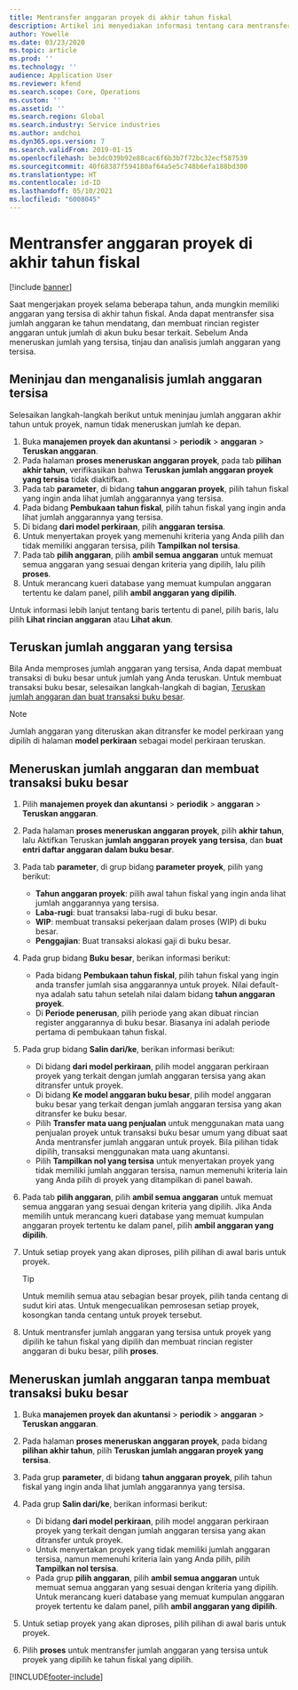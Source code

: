 ```yaml
---
title: Mentransfer anggaran proyek di akhir tahun fiskal
description: Artikel ini menyediakan informasi tentang cara mentransfer sisa jumlah anggaran ke masa depan dan membuat rincian register anggaran.
author: Yowelle
ms.date: 03/23/2020
ms.topic: article
ms.prod: ''
ms.technology: ''
audience: Application User
ms.reviewer: kfend
ms.search.scope: Core, Operations
ms.custom: ''
ms.assetid: ''
ms.search.region: Global
ms.search.industry: Service industries
ms.author: andchoi
ms.dyn365.ops.version: 7
ms.search.validFrom: 2019-01-15
ms.openlocfilehash: be3dc039b92e88cac6f6b3b7f72bc32ecf587539
ms.sourcegitcommit: 40f68387f594180af64a5e5c748b6efa188bd300
ms.translationtype: HT
ms.contentlocale: id-ID
ms.lasthandoff: 05/10/2021
ms.locfileid: "6008045"
---
```

# <a name="transfer-project-budgets-at-fiscal-year-end"></a>Mentransfer anggaran proyek di akhir tahun fiskal

[!include [banner](../includes/banner.md)]

Saat mengerjakan proyek selama beberapa tahun, anda mungkin memiliki anggaran yang tersisa di akhir tahun fiskal. Anda dapat mentransfer sisa jumlah anggaran ke tahun mendatang, dan membuat rincian register anggaran untuk jumlah di akun buku besar terkait. Sebelum Anda meneruskan jumlah yang tersisa, tinjau dan analisis jumlah anggaran yang tersisa.

## <a name="review-and-analyze-remaining-budget-amounts"></a>Meninjau dan menganalisis jumlah anggaran tersisa

Selesaikan langkah-langkah berikut untuk meninjau jumlah anggaran akhir tahun untuk proyek, namun tidak meneruskan jumlah ke depan.

1. Buka **manajemen proyek dan akuntansi** > **periodik** > **anggaran** > **Teruskan anggaran**. 
2. Pada halaman **proses meneruskan anggaran proyek**, pada tab **pilihan akhir tahun**, verifikasikan bahwa **Teruskan jumlah anggaran proyek yang tersisa** tidak diaktifkan.
3. Pada tab **parameter**, di bidang **tahun anggaran proyek**, pilih tahun fiskal yang ingin anda lihat jumlah anggarannya yang tersisa. 
4. Pada bidang **Pembukaan tahun fiskal**, pilih tahun fiskal yang ingin anda lihat jumlah anggarannya yang tersisa. 
5. Di bidang **dari model perkiraan**, pilih **anggaran tersisa**. 
6. Untuk menyertakan proyek yang memenuhi kriteria yang Anda pilih dan tidak memiliki anggaran tersisa, pilih **Tampilkan nol tersisa**.  
7. Pada tab **pilih anggaran**, pilih **ambil semua anggaran** untuk memuat semua anggaran yang sesuai dengan kriteria yang dipilih, lalu pilih **proses**. 
8. Untuk merancang kueri database yang memuat kumpulan anggaran tertentu ke dalam panel, pilih **ambil anggaran yang dipilih**.

Untuk informasi lebih lanjut tentang baris tertentu di panel, pilih baris, lalu pilih **Lihat rincian anggaran** atau **Lihat akun**.

## <a name="carry-forward-remaining-budget-amounts"></a>Teruskan jumlah anggaran yang tersisa 

Bila Anda memproses jumlah anggaran yang tersisa, Anda dapat membuat transaksi di buku besar untuk jumlah yang Anda teruskan. Untuk membuat transaksi buku besar, selesaikan langkah-langkah di bagian, [Teruskan jumlah anggaran dan buat transaksi buku besar](#carry-forward). 

> [!NOTE]
> Jumlah anggaran yang diteruskan akan ditransfer ke model perkiraan yang dipilih di halaman **model perkiraan** sebagai model perkiraan teruskan.  

## <a name="carry-forward-budget-amounts-and-create-general-ledger-transactions"></a><a name="carry-forward"></a>Meneruskan jumlah anggaran dan membuat transaksi buku besar

1.  Pilih **manajemen proyek dan akuntansi** > **periodik** > **anggaran** > **Teruskan anggaran**. 
2. Pada halaman **proses meneruskan anggaran proyek**, pilih **akhir tahun**, lalu Aktifkan Teruskan **jumlah anggaran proyek yang tersisa**, dan **buat entri daftar anggaran dalam buku besar**. 
3. Pada tab **parameter**, di grup bidang **parameter proyek**, pilih yang berikut:

   - **Tahun anggaran proyek**: pilih awal tahun fiskal yang ingin anda lihat jumlah anggarannya yang tersisa. 
   - **Laba-rugi**: buat transaksi laba-rugi di buku besar. 
   -  **WIP**: membuat transaksi pekerjaan dalam proses (WIP) di buku besar.
   -  **Penggajian**: Buat transaksi alokasi gaji di buku besar. 

5. Pada grup bidang **Buku besar**, berikan informasi berikut: 

   - Pada bidang **Pembukaan tahun fiskal**, pilih tahun fiskal yang ingin anda transfer jumlah sisa anggarannya untuk proyek. Nilai default-nya adalah satu tahun setelah nilai dalam bidang **tahun anggaran proyek**.
   -  Di **Periode penerusan**, pilih periode yang akan dibuat rincian register anggarannya di buku besar. Biasanya ini adalah periode pertama di pembukaan tahun fiskal.

6. Pada grup bidang **Salin dari/ke**, berikan informasi berikut:

   - Di bidang **dari model perkiraan**, pilih model anggaran perkiraan proyek yang terkait dengan jumlah anggaran tersisa yang akan ditransfer untuk proyek. 
   - Di bidang **Ke model anggaran buku besar**, pilih model anggaran buku besar yang terkait dengan jumlah anggaran tersisa yang akan ditransfer ke buku besar. 
   -  Pilih **Transfer mata uang penjualan** untuk menggunakan mata uang penjualan proyek untuk transaksi buku besar umum yang dibuat saat Anda mentransfer jumlah anggaran untuk proyek. Bila pilihan tidak dipilih, transaksi menggunakan mata uang akuntansi. 
   -  Pilih **Tampilkan nol yang tersisa** untuk menyertakan proyek yang tidak memiliki jumlah anggaran tersisa, namun memenuhi kriteria lain yang Anda pilih di proyek yang ditampilkan di panel bawah.

7. Pada tab **pilih anggaran**, pilih **ambil semua anggaran** untuk memuat semua anggaran yang sesuai dengan kriteria yang dipilih. Jika Anda memilih untuk merancang kueri database yang memuat kumpulan anggaran proyek tertentu ke dalam panel, pilih **ambil anggaran yang dipilih**.
8. Untuk setiap proyek yang akan diproses, pilih pilihan di awal baris untuk proyek.

    > [!TIP]
    > Untuk memilih semua atau sebagian besar proyek, pilih tanda centang di sudut kiri atas. Untuk mengecualikan pemrosesan setiap proyek, kosongkan tanda centang untuk proyek tersebut.

9. Untuk mentransfer jumlah anggaran yang tersisa untuk proyek yang dipilih ke tahun fiskal yang dipilih dan membuat rincian register anggaran di buku besar, pilih **proses**.

## <a name="carry-forward-budget-amounts-without-creating-general-ledger-transactions"></a>Meneruskan jumlah anggaran tanpa membuat transaksi buku besar

1. Buka **manajemen proyek dan akuntansi** > **periodik** > **anggaran** > **Teruskan anggaran**.
2. Pada halaman **proses meneruskan anggaran proyek**, pada bidang **pilihan akhir tahun**, pilih **Teruskan jumlah anggaran proyek yang tersisa**.
3. Pada grup **parameter**, di bidang **tahun anggaran proyek**, pilih tahun fiskal yang ingin anda lihat jumlah anggarannya yang tersisa.
4. Pada grup **Salin dari/ke**, berikan informasi berikut:

   - Di bidang **dari model perkiraan**, pilih model anggaran perkiraan proyek yang terkait dengan jumlah anggaran tersisa yang akan ditransfer untuk proyek. 
   - Untuk menyertakan proyek yang tidak memiliki jumlah anggaran tersisa, namun memenuhi kriteria lain yang Anda pilih, pilih **Tampilkan nol tersisa**.
   - Pada grup **pilih anggaran**, pilih **ambil semua anggaran** untuk memuat semua anggaran yang sesuai dengan kriteria yang dipilih. Untuk merancang kueri database yang memuat kumpulan anggaran proyek tertentu ke dalam panel, pilih **ambil anggaran yang dipilih**.

5. Untuk setiap proyek yang akan diproses, pilih pilihan di awal baris untuk proyek. 
6. Pilih **proses** untuk mentransfer jumlah anggaran yang tersisa untuk proyek yang dipilih ke tahun fiskal yang dipilih.



[!INCLUDE[footer-include](../includes/footer-banner.md)]